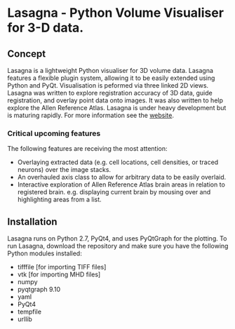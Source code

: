 # Lasagna - Python Volume Visualiser for 3-D data. #

## Concept ##
Lasagna is a lightweight Python visualiser for 3D volume data. Lasagna features
a flexible plugin system, allowing it to be easily extended using Python and PyQt. Visualisation is peformed via three linked 2D views. Lasagna was written to explore registration accuracy of 3D data, guide registration, and overlay point data onto images. It was also written to help explore the Allen Reference Atlas. Lasagna is under heavy development but is maturing rapidly. For more information see the [website](http://raacampbell13.github.io/lasagna).

### Critical upcoming features ###
The following features are receiving the most attention:

* Overlaying extracted data (e.g. cell locations, cell densities, or traced neurons) over the image stacks. 
* An overhauled axis class to allow for arbitrary data to be easily overlaid.
* Interactive exploration of Allen Reference Atlas brain areas in relation to registered brain. e.g. displaying current brain by mousing over and highlighting areas from a list.

## Installation ##
Lasagna runs on Python 2.7, PyQt4, and uses PyQtGraph for the plotting. To run Lasagna, download the repository and make sure you have the following Python modules installed: 
* tifffile [for importing TIFF files]
* vtk [for importing MHD files]
* numpy
* pyqtgraph 9.10
* yaml
* PyQt4
* tempfile 
* urllib
